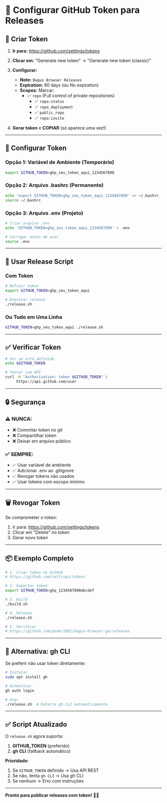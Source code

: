 # 🔑 Configurar GitHub Token para Releases

## 📝 Criar Token

1. **Ir para:** https://github.com/settings/tokens

2. **Clicar em:** "Generate new token" → "Generate new token (classic)"

3. **Configurar:**
   - **Note:** `Bagus Browser Releases`
   - **Expiration:** 90 days (ou No expiration)
   - **Scopes:** Marcar:
     - ✅ `repo` (Full control of private repositories)
       - ✅ `repo:status`
       - ✅ `repo_deployment`
       - ✅ `public_repo`
       - ✅ `repo:invite`

4. **Gerar token** e **COPIAR** (só aparece uma vez!)

---

## 🔧 Configurar Token

### Opção 1: Variável de Ambiente (Temporário)
```bash
export GITHUB_TOKEN=ghp_seu_token_aqui_1234567890
```

### Opção 2: Arquivo .bashrc (Permanente)
```bash
echo 'export GITHUB_TOKEN=ghp_seu_token_aqui_1234567890' >> ~/.bashrc
source ~/.bashrc
```

### Opção 3: Arquivo .env (Projeto)
```bash
# Criar arquivo .env
echo 'GITHUB_TOKEN=ghp_seu_token_aqui_1234567890' > .env

# Carregar antes de usar
source .env
```

---

## 🚀 Usar Release Script

### Com Token
```bash
# Definir token
export GITHUB_TOKEN=ghp_seu_token_aqui

# Executar release
./release.sh
```

### Ou Tudo em Uma Linha
```bash
GITHUB_TOKEN=ghp_seu_token_aqui ./release.sh
```

---

## ✅ Verificar Token

```bash
# Ver se está definido
echo $GITHUB_TOKEN

# Testar com API
curl -H "Authorization: token $GITHUB_TOKEN" \
     https://api.github.com/user
```

---

## 🔒 Segurança

### ⚠️ NUNCA:
- ❌ Commitar token no git
- ❌ Compartilhar token
- ❌ Deixar em arquivo público

### ✅ SEMPRE:
- ✅ Usar variável de ambiente
- ✅ Adicionar .env ao .gitignore
- ✅ Revogar tokens não usados
- ✅ Usar tokens com escopo mínimo

---

## 🗑️ Revogar Token

Se comprometer o token:
1. Ir para: https://github.com/settings/tokens
2. Clicar em "Delete" no token
3. Gerar novo token

---

## 📦 Exemplo Completo

```bash
# 1. Criar token no GitHub
# https://github.com/settings/tokens

# 2. Exportar token
export GITHUB_TOKEN=ghp_1234567890abcdef

# 3. Build
./build.sh

# 4. Release
./release.sh

# 5. Verificar
# https://github.com/peder1981/bagus-browser-go/releases
```

---

## 🔄 Alternativa: gh CLI

Se preferir não usar token diretamente:

```bash
# Instalar
sudo apt install gh

# Autenticar
gh auth login

# Usar
./release.sh  # Detecta gh CLI automaticamente
```

---

## ✅ Script Atualizado

O `release.sh` agora suporta:
1. **GITHUB_TOKEN** (preferido)
2. **gh CLI** (fallback automático)

**Prioridade:**
1. Se `GITHUB_TOKEN` definido → Usa API REST
2. Se não, tenta `gh CLI` → Usa gh CLI
3. Se nenhum → Erro com instruções

---

**Pronto para publicar releases com token!** 🚀🔑
